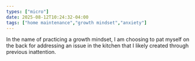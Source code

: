```yaml
---
types: ["micro"]
date: 2025-08-12T10:24:32-04:00
tags: ["home maintenance","growth mindset","anxiety"]
---
```

In the name of practicing a growth mindset, I am choosing to pat myself on the back for addressing an issue in the kitchen that I likely created through previous inattention.